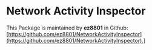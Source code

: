 # Network Activity Inspector


This Package is maintained by **ez8801** in Github:
[https://github.com/ez8801/NetworkActivityInspector](https://github.com/ez8801/NetworkActivityInspector).]